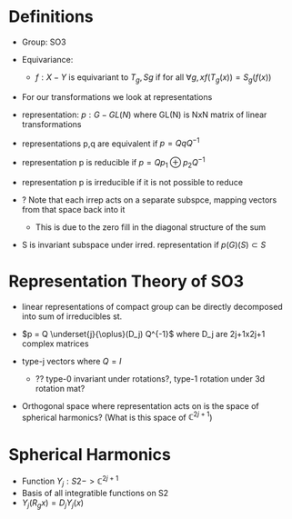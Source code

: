 # Definitions

* Group: SO3
* Equivariance:
    * $f:X-Y$ is equivariant to $T_g, Sg$ if for all $\forall g,x f(T_g(x)) = S_g(f(x))$

* For our transformations we look at representations
* representation: $p:G-GL(N)$ where GL(N) is NxN matrix of linear transformations
* representations p,q are equivalent if $p = QqQ^{-1}$
* representation p is reducible if $p = Q p_1 \oplus p_2 Q^{-1}$
* representation p is irreducible if it is not possible to reduce
* ? Note that each irrep acts on a separate subspce, mapping vectors from that space back into it
    * This is due to the zero fill in the diagonal structure of the sum
* S is invariant subspace under irred. representation if $p(G)(S) \subset S$

# Representation Theory of SO3
* linear representations of compact group can be directly decomposed into sum of irreducibles st.
* $p = Q \underset{j}{\oplus}(D_j) Q^{-1}$ where D_j are 2j+1x2j+1 complex matrices
* type-j vectors  where $Q=I$ 
    * ?? type-0 invariant under rotations?, type-1 rotation under 3d rotation mat?

* Orthogonal space where representation acts on is the space of spherical harmonics? (What is this space of $\mathbb{C}^{2j+1}$)

# Spherical Harmonics
* Function $Y_j:S2->\mathbb{C}^{2j+1}$
* Basis of all integratible functions on S2
* $Y_j(R_g x ) = D_j Y_j(x)$
